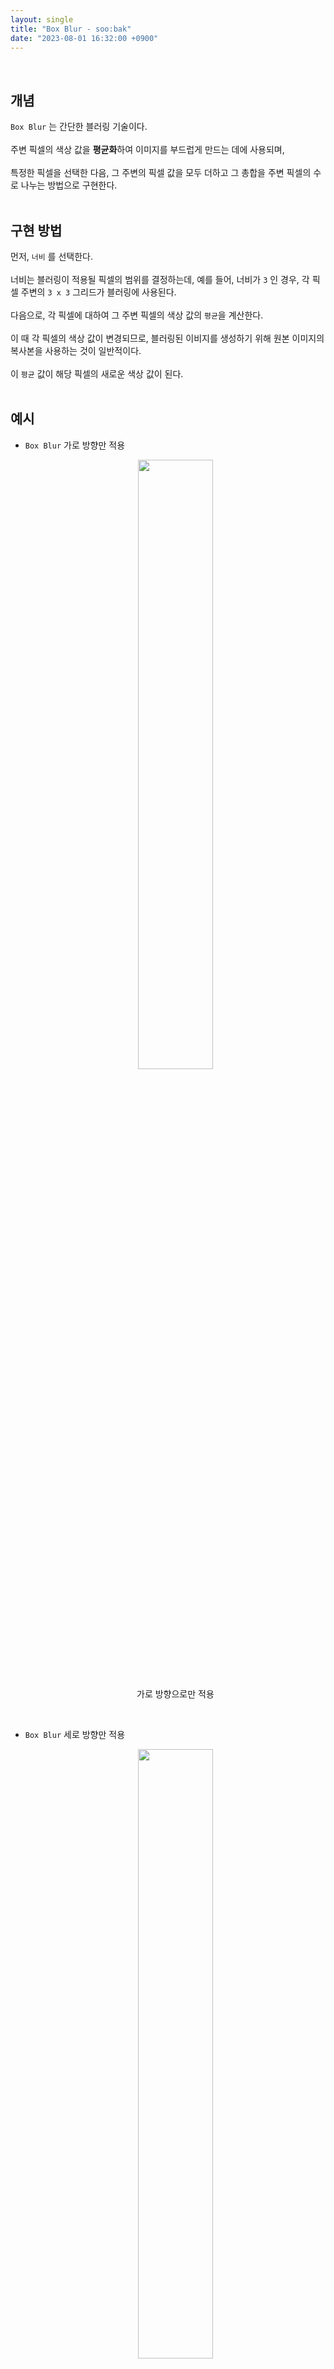 ```yaml
---
layout: single
title: "Box Blur - soo:bak"
date: "2023-08-01 16:32:00 +0900"
---
```

<br>

## 개념
`Box Blur` 는 간단한 블러링 기술이다. <br>
<br>
주변 픽셀의 색상 값을 <b>평균화</b>하여 이미지를 부드럽게 만드는 데에 사용되며,<br>
<br>
특정한 픽셀을 선택한 다음, 그 주변의 픽셀 값을 모두 더하고 그 총합을 주변 픽셀의 수로 나누는 방법으로 구현한다. <br>
<br>

## 구현 방법
먼저, `너비` 를 선택한다.<br>
<br>
너비는 블러링이 적용될 픽셀의 범위를 결정하는데, 예를 들어, 너비가 `3` 인 경우, 각 픽셀 주변의 `3 x 3` 그리드가 블러링에 사용된다. <br>
<br>
다음으로, 각 픽셀에 대하여 그 주변 픽셀의 색상 값의 `평균`을 계산한다. <br>
<br>
이 때 각 픽셀의 색상 값이 변경되므로, 블러링된 이비지를 생성하기 위해 원본 이미지의 복사본을 사용하는 것이 일반적이다. <br>
<br>
이 `평균` 값이 해당 픽셀의 새로운 색상 값이 된다. <br>
<br>

## 예시
- `Box Blur` 가로 방향만 적용
    <p align="center">
    <img src="/assets/images/slide_res/BoxBlur_horiz.gif" align="center" width="50%">
    <figcaption align="center">가로 방향으로만 적용</figcaption>
  </p>
<br>

- `Box Blur` 세로 방향만 적용
    <p align="center">
    <img src="/assets/images/slide_res/BoxBlur_verti.gif" align="center" width="50%">
    <figcaption align="center">세로 방향으로만 적용</figcaption>
  </p>

- `Box Blur` 가로, 세로 방향 모두 적용
    <p align="center">
    <img src="/assets/images/slide_res/BoxBlur.gif" align="center" width="50%">
    <figcaption align="center">가로, 세로 방향 모두 적용</figcaption>
  </p>
